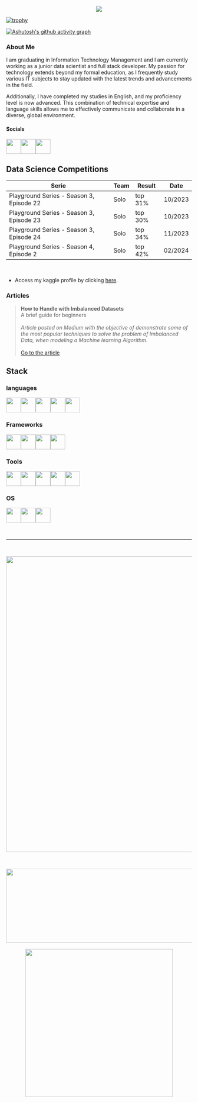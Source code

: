 <p align ="center"><img src='https://komarev.com/ghpvc/?username=jpedrou&color=red'></p>

[![trophy](https://github-profile-trophy.vercel.app/?username=jpedrou&theme=dark_lover)](https://github.com/ryo-ma/github-profile-trophy)

[![Ashutosh's github activity graph](https://github-readme-activity-graph.vercel.app/graph?username=jpedrou&theme=xcode)](https://github.com/ashutosh00710/github-readme-activity-graph)

### About Me

I am graduating in Information Technology Management and I am currently working as a junior data scientist and full stack developer. My passion for technology extends beyond my formal education, as I frequently study various IT subjects to stay updated with the latest trends and advancements in the field. 

Additionally, I have completed my studies in English, and my proficiency level is now advanced. This combination of technical expertise and language skills allows me to effectively communicate and collaborate in a diverse, global environment.

#### Socials

[<img width="40" src="https://cdn.jsdelivr.net/gh/devicons/devicon@latest/icons/linkedin/linkedin-original.svg" />](https://www.linkedin.com/in/jpedroprofile/)[<img width="40" src="https://cdn.jsdelivr.net/gh/devicons/devicon@latest/icons/kaggle/kaggle-original.svg" />](https://www.kaggle.com/jpedrou/code)[<img width="40" src = "https://miro.medium.com/v2/resize:fit:2400/1*6_fgYnisCa9V21mymySIvA.png">](https://medium.com/@jpnunesoliv)

## Data Science Competitions

| Serie                                    | Team | Result  | Date    |
| ---------------------------------------- | ---- | ------- | ------- |
| Playground Series - Season 3, Episode 22 | Solo | top 31% | 10/2023 |
| Playground Series - Season 3, Episode 23 | Solo | top 30% | 10/2023 |
| Playground Series - Season 3, Episode 24 | Solo | top 34% | 11/2023 |
| Playground Series - Season 4, Episode 2  | Solo | top 42% | 02/2024 |

<br>

- Access my kaggle profile by clicking [here](https://www.kaggle.com/jpedrou/code).

### Articles

>**How to Handle with Imbalanced Datasets** <br> A brief guide for beginners <br><br> *Article posted on Medium with the objective of demonstrate some of the most popular techniques to solve the problem of Imbalanced Data, when modeling a Machine learning Algorithm.* <br><br> [Go to the article](https://medium.com/@jpnunesoliv/how-to-handle-with-imbalanced-datasets-42c6989b4296)

## Stack

### languages

<img width="40" src="https://cdn.jsdelivr.net/gh/devicons/devicon@latest/icons/python/python-original.svg" /><img width = "40" src="https://cdn.jsdelivr.net/gh/devicons/devicon@latest/icons/javascript/javascript-original.svg" /><img width="40" src="https://cdn.jsdelivr.net/gh/devicons/devicon@latest/icons/css3/css3-original.svg" /><img width="40" src="https://cdn.jsdelivr.net/gh/devicons/devicon@latest/icons/html5/html5-original.svg" /><img width="40" src="https://cdn.jsdelivr.net/gh/devicons/devicon@latest/icons/mysql/mysql-original.svg" />
      

### Frameworks

<img width="40" src="https://cdn.jsdelivr.net/gh/devicons/devicon@latest/icons/bootstrap/bootstrap-original.svg" /><img width="40" src="https://cdn.jsdelivr.net/gh/devicons/devicon@latest/icons/vuejs/vuejs-original.svg" /><img width="40" src="https://cdn.jsdelivr.net/gh/devicons/devicon@latest/icons/vuetify/vuetify-original.svg" /><img width="40" src="https://cdn.jsdelivr.net/gh/devicons/devicon@latest/icons/django/django-plain.svg" />

### Tools
<img width="40" src="https://cdn.jsdelivr.net/gh/devicons/devicon@latest/icons/vscode/vscode-original.svg" /><img width="40" src="https://cdn.jsdelivr.net/gh/devicons/devicon@latest/icons/dbeaver/dbeaver-original.svg" /><img width="40" src="https://cdn.jsdelivr.net/gh/devicons/devicon@latest/icons/insomnia/insomnia-original.svg" /><img width = "40" src="https://cdn.jsdelivr.net/gh/devicons/devicon@latest/icons/anaconda/anaconda-original.svg" /><img
width="40" src="https://cdn.jsdelivr.net/gh/devicons/devicon@latest/icons/jupyter/jupyter-original.svg" />

### OS
<img width="40" src="https://cdn.jsdelivr.net/gh/devicons/devicon@latest/icons/windows11/windows11-original.svg" /><img width="40" src="https://cdn.jsdelivr.net/gh/devicons/devicon@latest/icons/linux/linux-original.svg" /><img width="40" src="https://cdn.jsdelivr.net/gh/devicons/devicon@latest/icons/ubuntu/ubuntu-original.svg" />

<br>

---

<br>

<p align="center">
  <img width="800" src="https://streak-stats.demolab.com?user=jpedrou&theme=highcontrast&hide_border=true&border_radius=5&card_width=800&theme=dracula">
</p>

<br>

<p align="center">
  <img width='600' height='200' src="https://github-readme-stats.vercel.app/api?username=jpedrou&show_icons=true&theme=dracula"> <br><br>
  <img width="400" src="https://github-readme-stats.vercel.app/api/top-langs/?username=jpedrou&hide_progress=true&theme=dracula">
</p>
